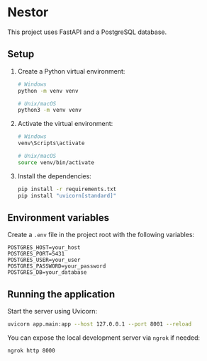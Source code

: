 # Nestor

This project uses FastAPI and a PostgreSQL database.

## Setup

1. Create a Python virtual environment:
   ```bash
   # Windows
   python -m venv venv

   # Unix/macOS
   python3 -m venv venv
   ```
2. Activate the virtual environment:
   ```bash
   # Windows
   venv\Scripts\activate

   # Unix/macOS
   source venv/bin/activate
   ```
3. Install the dependencies:
   ```bash
   pip install -r requirements.txt
   pip install "uvicorn[standard]"
   ```

## Environment variables

Create a `.env` file in the project root with the following variables:

```env
POSTGRES_HOST=your_host
POSTGRES_PORT=5431
POSTGRES_USER=your_user
POSTGRES_PASSWORD=your_password
POSTGRES_DB=your_database
```

## Running the application

Start the server using Uvicorn:

```bash
uvicorn app.main:app --host 127.0.0.1 --port 8001 --reload
```

You can expose the local development server via `ngrok` if needed:

```bash
ngrok http 8000
```
